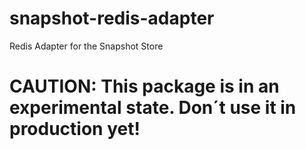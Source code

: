 # snapshot-redis-adapter

Redis Adapter for the Snapshot Store

# CAUTION: This package is in an experimental state. Don´t use it in production yet!
